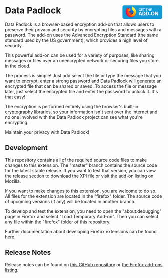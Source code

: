 # Data Padlock [<img align="right" src=".github/fxaddon.png">](https://addons.mozilla.org/firefox/addon/data-padlock/)
Data Padlock is a browser-based encryption add-on that allows users to preserve their privacy and security by encrypting files and messages with a password. The add-on uses the Advanced Encryption Standard (the same standard used by the US government), which provides a high level of security.

This powerful add-on can be used for a variety of purposes, like sharing messages or files over an unencrypted network or securing files you store in the cloud.

The process is simple! Just add select the file or type the message that you want to encrypt, enter a strong password and Data Padlock will generate an encrypted file that can be shared or saved. To access the file or message later, just select the encrypted file and enter the password to unlock it. It's that easy!

The encryption is performed entirely using the browser's built-in cryptography libraries, so your information isn't sent over the internet and no one involved with the Data Padlock project can see what you're encrypting.

Maintain your privacy with Data Padlock!

## Development
This repository contains all of the required source code files to make changes to this extension. The "master" branch contains the source code for the latest stable release. If you want to test that version, you can view the release section to download the XPI file or visit the add-on listing on Mozilla.

If you want to make changes to this extension, you are welcome to do so. All files for the extension are located in the "firefox" folder. The source code of upcoming versions (if any) will be located in another branch.

To develop and test the extension, you need to open the "about:debugging" page in Firefox and select "Load Temporary Add-on". Then you can select any file within the "firefox" folder of this repository.

Further documentation about developing Firefox extensions can be found [here](https://developer.mozilla.org/docs/Mozilla/Add-ons/WebExtensions/Your_first_WebExtension).

## Release Notes
Release notes can be found on [this GitHub repository](https://github.com/WesleyBranton/Data-Padlock/releases) or [the Firefox add-ons listing](https://addons.mozilla.org/firefox/addon/data-padlock/versions/).